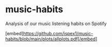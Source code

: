 # music-habits
 Analysis of our music listening habits on Spotify

 [embed]https://github.com/ispex1/music-habits/blob/main/plots/allplots.pdf[/embed]
